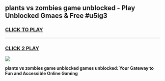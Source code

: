 
## plants vs zombies game unblocked - Play Unblocked Gmaes & Free #u5ig3
<h3>
<a href="https://premium.freeplayer.one?title=plants_vs_zombies_game_unblocked&ref=01M">CLICK TO PLAY</a></h3>
<hr>

<h3>
<a href="https://premium.freeplayer.one?title=plants_vs_zombies_game_unblocked&ref=01M">CLICK 2 PLAY</a>
  
</h3>

<a href="https://premium.freeplayer.one?title=plants_vs_zombies_game_unblocked&ref=01M"><img src="https://clearcache.store/games.png"></a>


**plants vs zombies game unblocked games unblocked: Your Gateway to Fun and Accessible Online Gaming**
